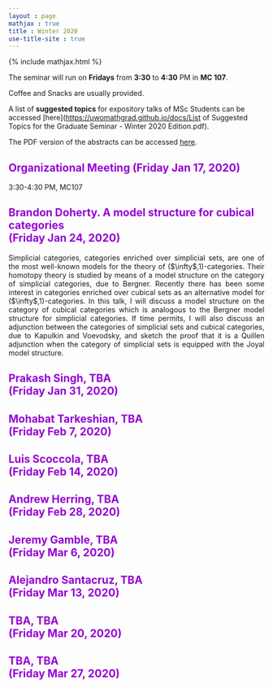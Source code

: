 ```yaml
---
layout : page
mathjax : true
title : Winter 2020
use-title-site : true
---
```

{% include mathjax.html %}

The seminar will run on **Fridays** from **3:30** to **4:30** PM in **MC 107**. 

Coffee and Snacks are usually provided. 

A list of **suggested topics** for expository talks of MSc Students can be accessed [here](https://uwomathgrad.github.io/docs/List of Suggested Topics for the Graduate Seminar - Winter 2020 Edition.pdf).

The PDF version of the abstracts can be accessed [here](https://uwomathgrad.github.io/docs/main.pdf).

<h2 style="color:darkviolet"> Organizational Meeting (Friday Jan 17, 2020) </h2>

3:30-4:30 PM, MC107

<h2 style="color:darkviolet"> Brandon Doherty. A model structure for cubical categories <br/> (Friday Jan 24, 2020) </h2>
<p style='text-align: justify;'>
Simplicial categories, categories enriched over simplicial sets, are one of the most well-known models for the theory of ($\infty$,1)-categories. Their homotopy theory is studied by means of a model structure on the category of simplicial categories, due to Bergner. Recently there has been some interest in categories enriched over cubical sets as an alternative model for ($\infty$,1)-categories. In this talk, I will discuss a model structure on the category of cubical categories which is analogous to the Bergner model structure for simplicial categories. If time permits, I will also discuss an adjunction between the categories of simplicial sets and cubical categories, due to Kapulkin and Voevodsky, and sketch the proof that it is a Quillen adjunction when the category of simplicial sets is equipped with the Joyal model structure.
</p>


<h2 style="color:darkviolet"> Prakash Singh, TBA <br/> (Friday Jan 31, 2020) </h2>
<p style='text-align: justify;'>
</p>

<h2 style="color:darkviolet"> Mohabat Tarkeshian, TBA <br/> (Friday Feb 7, 2020) </h2>
<p style='text-align: justify;'>
</p>

<h2 style="color:darkviolet"> Luis Scoccola, TBA <br/> (Friday Feb 14, 2020) </h2>
<p style='text-align: justify;'>
</p>

<h2 style="color:darkviolet"> Andrew Herring, TBA <br/> (Friday Feb 28, 2020) </h2>
<p style='text-align: justify;'>
</p>

<h2 style="color:darkviolet"> Jeremy Gamble, TBA <br/> (Friday Mar 6, 2020) </h2>
<p style='text-align: justify;'>
</p>

<h2 style="color:darkviolet"> Alejandro Santacruz, TBA <br/> (Friday Mar 13, 2020) </h2>
<p style='text-align: justify;'>
</p>

<h2 style="color:darkviolet"> TBA, TBA <br/> (Friday Mar 20, 2020) </h2>
<p style='text-align: justify;'>
</p>

<h2 style="color:darkviolet"> TBA, TBA <br/> (Friday Mar 27, 2020) </h2>
<p style='text-align: justify;'>
</p>
